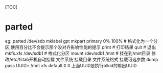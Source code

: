 [TOC]
# parted
eg:
    parted /dev/sdb
    mklabel gpt
    mkpart primary 0% 100% # 格式化为一个分区,使用百分比不会提示那个没对齐影响性能的提示
    print # 打印结果
    quit # 退出
    mkfs.xfs /dev/sdb1 # 格式化分区
    mount /dev/sdb1 /mnt # 挂在到/mnt目录
    修改/etc/fstab开机自动挂载
        文件系统 挂载目录 文件系统格式 挂载可选参数 dump  pass
        UUID=<UUID> /mnt        xfs          default   0     0
        上面UUID是执行blkid的输出UUID








